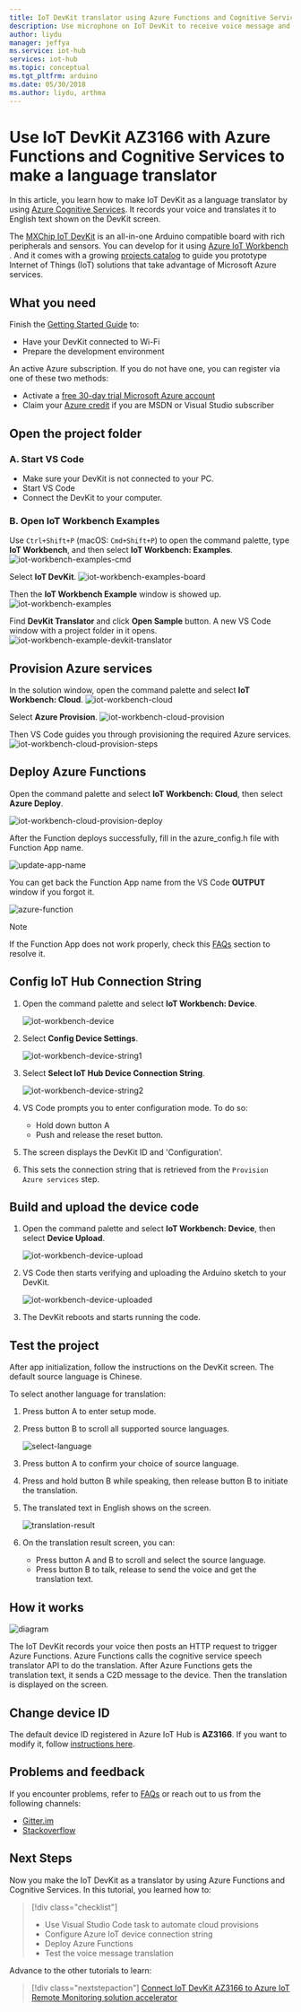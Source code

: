 ```yaml
---
title: IoT DevKit translator using Azure Functions and Cognitive Services | Microsoft Docs
description: Use microphone on IoT DevKit to receive voice message and Azure Cognitive Services for processing it into translated text in English
author: liydu
manager: jeffya
ms.service: iot-hub
services: iot-hub
ms.topic: conceptual
ms.tgt_pltfrm: arduino
ms.date: 05/30/2018
ms.author: liydu, arthma
---
```


# Use IoT DevKit AZ3166 with Azure Functions and Cognitive Services to make a language translator

In this article, you learn how to make IoT DevKit as a language translator by using [Azure Cognitive Services](https://azure.microsoft.com/services/cognitive-services/). It records your voice and translates it to English text shown on the DevKit screen.

The [MXChip IoT DevKit](https://aka.ms/iot-devkit) is an all-in-one Arduino compatible board with rich peripherals and sensors. You can develop for it using [Azure IoT Workbench ](https://aka.ms/azure-iot-workbench). And it comes with a growing [projects catalog](https://microsoft.github.io/azure-iot-developer-kit/docs/projects/) to guide you prototype Internet of Things (IoT) solutions that take advantage of Microsoft Azure services.

## What you need

Finish the [Getting Started Guide](https://docs.microsoft.com/azure/iot-hub/iot-hub-arduino-iot-devkit-az3166-get-started) to:

* Have your DevKit connected to Wi-Fi
* Prepare the development environment

An active Azure subscription. If you do not have one, you can register via one of these two methods:

* Activate a [free 30-day trial Microsoft Azure account](https://azure.microsoft.com/free/)
* Claim your [Azure credit](https://azure.microsoft.com/pricing/member-offers/msdn-benefits-details/) if you are MSDN or Visual Studio subscriber

## Open the project folder

### A. Start VS Code

- Make sure your DevKit is not connected to your PC.
- Start VS Code
- Connect the DevKit to your computer.

### B. Open IoT Workbench Examples

Use `Ctrl+Shift+P` (macOS: `Cmd+Shift+P`) to open the command palette, type **IoT Workbench**, and then select **IoT Workbench: Examples**.
![iot-workbench-examples-cmd](media/iot-workbench-examples-cmd.png)

Select **IoT DevKit**.
![iot-workbench-examples-board](media/iot-workbench-examples-board.png)

Then the **IoT Workbench Example** window is showed up.
![iot-workbench-examples](media/iot-workbench-examples.png)

Find **DevKit Translator** and click **Open Sample** button. A new VS Code window with a project folder in it opens.
![iot-workbench-example-devkit-translator](media/devkit-translator/iot-workbench-example.png)

## Provision Azure services

In the solution window, open the command palette and select **IoT Workbench: Cloud**.
![iot-workbench-cloud](media/devkit-translator/iot-workbench-cloud.png)

Select **Azure Provision**.
![iot-workbench-cloud-provision](media/devkit-translator/iot-workbench-cloud-provision.png)

Then VS Code guides you through provisioning the required Azure services.
![iot-workbench-cloud-provision-steps](media/devkit-translator/iot-workbench-cloud-provision-steps.png)


## Deploy Azure Functions

Open the command palette and select **IoT Workbench: Cloud**, then select **Azure Deploy**.

![iot-workbench-cloud-provision-deploy](media/devkit-translator/iot-workbench-cloud-provision-deploy.png)

After the Function deploys successfully, fill in the azure_config.h file with Function App name. 

![update-app-name](media/devkit-translator/update-app-name.png)

You can get back the Function App name from the VS Code **OUTPUT** window if you forgot it.

![azure-function](media/devkit-translator/azure-function.png)

> [!NOTE]
> If the Function App does not work properly, check this [FAQs](https://microsoft.github.io/azure-iot-developer-kit/docs/faq#compilation-error-for-azure-function) section to resolve it.

## Config IoT Hub Connection String

1. Open the command palette and select **IoT Workbench: Device**.

	![iot-workbench-device](media/devkit-translator/iot-workbench-device.png)

2. Select **Config Device Settings**.

	![iot-workbench-device-string1](media/devkit-translator/iot-workbench-device-string1.png)

3. Select **Select IoT Hub Device Connection String**.

	![iot-workbench-device-string2](media/devkit-translator/iot-workbench-device-string2.png)

4. VS Code prompts you to enter configuration mode. To do so:

   - Hold down button A
   - Push and release the reset button.

5. The screen displays the DevKit ID and 'Configuration'.
6. This sets the connection string that is retrieved from the `Provision Azure services` step.

## Build and upload the device code

1. Open the command palette and select **IoT Workbench: Device**, then select **Device Upload**.

	![iot-workbench-device-upload](media/devkit-translator/iot-workbench-device-upload.png)

2. VS Code then starts verifying and uploading the Arduino sketch to your DevKit.

	![iot-workbench-device-uploaded](media/devkit-translator/iot-workbench-device-uploaded.png)

3. The DevKit reboots and starts running the code.


## Test the project

After app initialization, follow the instructions on the DevKit screen. The default source language is Chinese.

To select another language for translation:

1. Press button A to enter setup mode.

2. Press button B to scroll all supported source languages.
   
	![select-language](media/devkit-translator/select-language.png)

3. Press button A to confirm your choice of source language.

4. Press and hold button B while speaking, then release button B to initiate the translation.


5. The translated text in English shows on the screen.
   
	![translation-result](media/devkit-translator/translation-result.png)

6. On the translation result screen, you can:
	- Press button A and B to scroll and select the source language.
	- Press button B to talk, release to send the voice and get the translation text.

## How it works

![diagram](media/devkit-translator/diagram.png)

The IoT DevKit records your voice then posts an HTTP request to trigger Azure Functions. Azure Functions calls the cognitive service speech translator API to do the translation. After Azure Functions gets the translation text, it sends a C2D message to the device. Then the translation is displayed on the screen.

## Change device ID

The default device ID registered in Azure IoT Hub is **AZ3166**. If you want to modify it, follow [instructions here](https://microsoft.github.io/azure-iot-developer-kit/docs/customize-device-id/).

## Problems and feedback

If you encounter problems, refer to [FAQs](https://microsoft.github.io/azure-iot-developer-kit/docs/faq/) or reach out to us from the following channels:

* [Gitter.im](http://gitter.im/Microsoft/azure-iot-developer-kit)
* [Stackoverflow](https://stackoverflow.com/questions/tagged/iot-devkit)

## Next Steps

Now you make the IoT DevKit as a translator by using Azure Functions and Cognitive Services. In this tutorial, you learned how to:

> [!div class="checklist"]
> * Use Visual Studio Code task to automate cloud provisions
> * Configure Azure IoT device connection string
> * Deploy Azure Functions
> * Test the voice message translation

Advance to the other tutorials to learn:

> [!div class="nextstepaction"]
> [Connect IoT DevKit AZ3166 to Azure IoT Remote Monitoring solution accelerator](https://docs.microsoft.com/azure/iot-hub/iot-hub-arduino-iot-devkit-az3166-devkit-remote-monitoring)